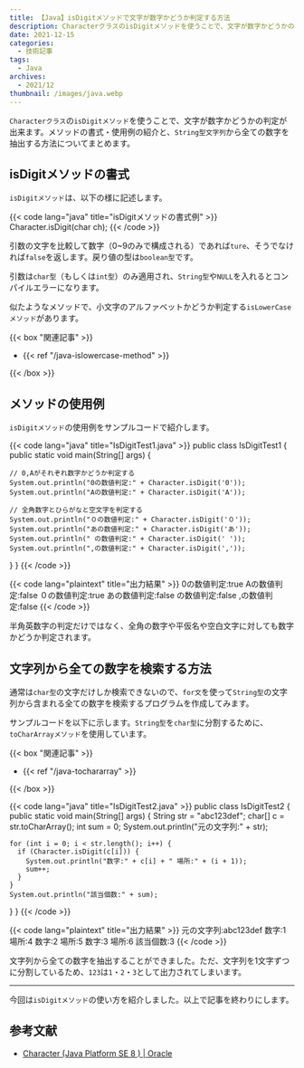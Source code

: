 ```yaml
---
title: 【Java】isDigitメソッドで文字が数字かどうか判定する方法
description: CharacterクラスのisDigitメソッドを使うことで、文字が数字かどうかの判定が出来ます。メソッドの書式・使用例の紹介と、String型文字列から全ての数字を抽出する方法についてまとめます。
date: 2021-12-15
categories: 
  - 技術記事
tags: 
  - Java
archives: 
  - 2021/12
thumbnail: /images/java.webp
---
```


`Characterクラス`の`isDigitメソッド`を使うことで、文字が数字かどうかの判定が出来ます。メソッドの書式・使用例の紹介と、`String型文字列`から全ての数字を抽出する方法についてまとめます。

<!--more-->

## isDigitメソッドの書式

`isDigitメソッド`は、以下の様に記述します。

{{< code lang="java" title="isDigitメソッドの書式例" >}}
Character.isDigit(char ch);
{{< /code >}}

引数の文字を比較して数字（0~9のみで構成される）であれば`ture`、そうでなければ`false`を返します。戻り値の型は`boolean型`です。

引数は`char型`（もしくは`int型`）のみ適用され、`String型`や`NULL`を入れるとコンパイルエラーになります。

似たようなメソッドで、小文字のアルファベットかどうか判定する`isLowerCaseメソッド`があります。

{{< box "関連記事" >}}
<ul>
<li>{{< ref "/java-islowercase-method" >}}</li>
</ul>
{{< /box >}}

## メソッドの使用例

`isDigitメソッド`の使用例をサンプルコードで紹介します。

{{< code lang="java" title="IsDigitTest1.java" >}}
public class IsDigitTest1 {
  public static void main(String[] args) {

    // 0,Aがそれぞれ数字かどうか判定する
    System.out.println("0の数値判定:" + Character.isDigit('0'));
    System.out.println("Aの数値判定:" + Character.isDigit('A'));

    // 全角数字とひらがなと空文字を判定する
    System.out.println("０の数値判定:" + Character.isDigit('０'));
    System.out.println("あの数値判定:" + Character.isDigit('あ'));
    System.out.println(" の数値判定:" + Character.isDigit(' '));
    System.out.println(",の数値判定:" + Character.isDigit(','));
  }
}
{{< /code >}}

{{< code lang="plaintext" title="出力結果" >}}
0の数値判定:true
Aの数値判定:false
０の数値判定:true
あの数値判定:false
 の数値判定:false
,の数値判定:false
{{< /code >}}

半角英数字の判定だけではなく、全角の数字や平仮名や空白文字に対しても数字かどうか判定されます。

## 文字列から全ての数字を検索する方法

通常は`char型`の文字だけしか検索できないので、`for文`を使って`String型`の文字列から含まれる全ての数字を検索するプログラムを作成してみます。

サンプルコードを以下に示します。`String型`を`char型`に分割するために、`toCharArrayメソッド`を使用しています。

{{< box "関連記事" >}}
<ul>
<li>{{< ref "/java-tochararray" >}}</li>
</ul>
{{< /box >}}

{{< code lang="java" title="IsDigitTest2.java" >}}
public class IsDigitTest2 {
  public static void main(String[] args) {
    String str = "abc123def";
    char[] c = str.toCharArray();
    int sum = 0;
    System.out.println("元の文字列:" + str);

    for (int i = 0; i < str.length(); i++) {
      if (Character.isDigit(c[i])) {
        System.out.println("数字:" + c[i] + " 場所:" + (i + 1));
        sum++;
      }
    }
    System.out.println("該当個数:" + sum);
  }
}
{{< /code >}}

{{< code lang="plaintext" title="出力結果" >}}
元の文字列:abc123def
数字:1 場所:4
数字:2 場所:5
数字:3 場所:6
該当個数:3
{{< /code >}}

文字列から全ての数字を抽出することができました。ただ、文字列を1文字ずつに分割しているため、`123`は`1`・`2`・`3`として出力されてしまいます。

* * *

今回は`isDigitメソッド`の使い方を紹介しました。以上で記事を終わりにします。

## 参考文献

* [Character (Java Platform SE 8 ) | Oracle](https://docs.oracle.com/javase/jp/8/docs/api/java/lang/Character.html)